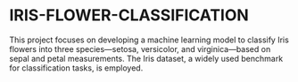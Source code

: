 # IRIS-FLOWER-CLASSIFICATION
This project focuses on developing a machine learning model to classify Iris flowers into three species—setosa, versicolor, and virginica—based on sepal and petal measurements. The Iris dataset, a widely used benchmark for classification tasks, is employed.

